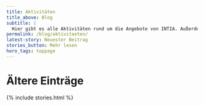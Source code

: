 ```yaml
---
title: Aktivitäten
title_above: Blog
subtitle: |
  Hier gibt es alle Aktivitäten rund um die Angebote von INTIA. Außerdem sammeln wir hier, was andere über uns schreiben.
permalink: /blog/aktivitaeten/
latest-story: Neuester Beitrag
stories_button: Mehr lesen
hero_tags: toppage
---
```


# Ältere Einträge

{% include stories.html %}
